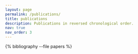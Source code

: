 ```yaml
---
layout: page
permalink: /publications/
title: publications
description: Publications in reversed chronological order.
nav: true
nav_order: 3
---
```


<!-- _pages/publications.md -->
<div class="publications">

{% bibliography --file papers %}

</div>
